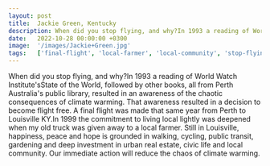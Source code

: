 ```yaml
---
layout: post
title:  Jackie Green, Kentucky
description: When did you stop flying, and why?In 1993 a reading of World Watch Institute'sState of the World, followed by other books, all from Perth Australia's ...
date:   2022-10-28 00:00:00 +0300
image:  '/images/Jackie+Green.jpg'
tags:   ['final-flight', 'local-farmer', 'local-community', 'stop-flying', 'public-transit', 'public-library', 'old-truck', 'immediate-action']
---
```

When did you stop flying, and why?In 1993 a reading of World Watch Institute'sState of the World, followed by other books, all from Perth Australia's public library, resulted in an awareness of the chaotic consequences of climate warming. That awareness resulted in a decision to become flight free. A final flight was made that same year from Perth to Louisville KY.In 1999 the commitment to living local lightly was deepened when my old truck was given away to a local farmer. Still in Louisville, happiness, peace and hope is grounded in walking, cycling, public transit, gardening and deep investment in urban real estate, civic life and local community. Our immediate action will reduce the chaos of climate warming.

